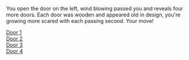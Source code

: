 You open the door on the left, wind blowing passed you and reveals four more doors. Each door was wooden and appeared old in design, you're growing more scared with each passing second. Your move!

[Door 1](situtations/death-by-tim.md)  
[Door 2](geometry.md)  
[Door 3](good-end.md)  
[Door 4](situtations/death-by-hecper.md)  